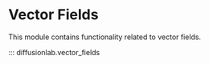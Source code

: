 # Vector Fields

This module contains functionality related to vector fields.

::: diffusionlab.vector_fields
